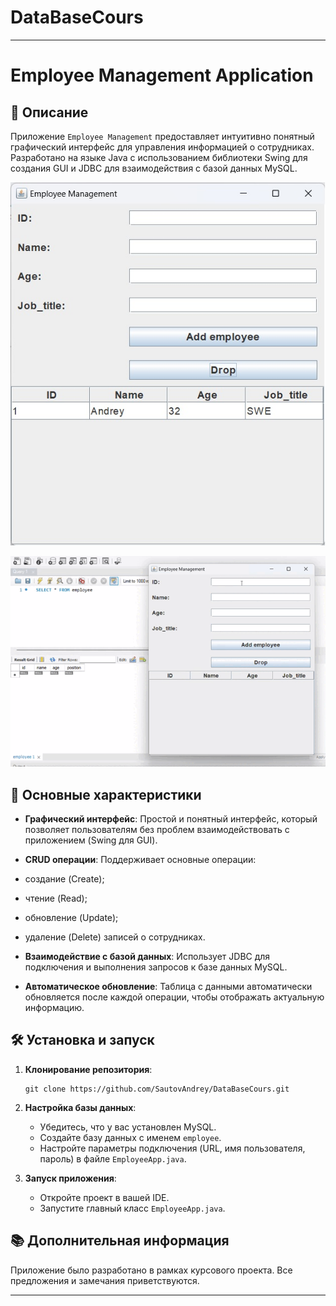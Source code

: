 # DataBaseCours
---

# Employee Management Application

## 📌 Описание

Приложение `Employee Management` предоставляет интуитивно понятный графический интерфейс для управления информацией о сотрудниках. Разработано на языке Java с использованием библиотеки Swing для создания GUI и JDBC для взаимодействия с базой данных MySQL.

![Скриншот приложения](https://github.com/SautovAndrey/DataBaseCours/blob/e9002d291d7f613eaa969dd071088eaed47efa8d/DB.jpg)

![Демонстрация приложения](https://github.com/SautovAndrey/DataBaseCours/blob/e9002d291d7f613eaa969dd071088eaed47efa8d/softDB.gif)

## 🚀 Основные характеристики

- **Графический интерфейс**: Простой и понятный интерфейс, который позволяет пользователям без проблем взаимодействовать с приложением (Swing для GUI).
  
- **CRUD операции**: Поддерживает основные операции:
- создание (Create);
- чтение (Read);
- обновление (Update);
- удаление (Delete) записей о сотрудниках.
  
- **Взаимодействие с базой данных**: Использует JDBC для подключения и выполнения запросов к базе данных MySQL.

- **Автоматическое обновление**: Таблица с данными автоматически обновляется после каждой операции, чтобы отображать актуальную информацию.

## 🛠 Установка и запуск

1. **Клонирование репозитория**:
   ```
   git clone https://github.com/SautovAndrey/DataBaseCours.git
   ```

2. **Настройка базы данных**:
   - Убедитесь, что у вас установлен MySQL.
   - Создайте базу данных с именем `employee`.
   - Настройте параметры подключения (URL, имя пользователя, пароль) в файле `EmployeeApp.java`.

3. **Запуск приложения**:
   - Откройте проект в вашей IDE.
   - Запустите главный класс `EmployeeApp.java`.

## 📚 Дополнительная информация

Приложение было разработано в рамках курсового проекта. Все предложения и замечания приветствуются.

---
